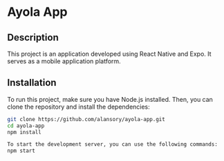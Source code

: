 # Ayola App

## Description
This project is an application developed using React Native and Expo. It serves as a mobile application platform.

## Installation
To run this project, make sure you have Node.js installed. Then, you can clone the repository and install the dependencies:

```bash
git clone https://github.com/alansory/ayola-app.git
cd ayola-app
npm install

To start the development server, you can use the following commands:
npm start
